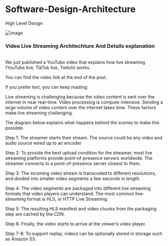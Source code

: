 # Software-Design-Architecture
High Level Design

![image](https://user-images.githubusercontent.com/115500959/195161832-b282ae91-c571-499f-92fe-64e83215598d.png)

### Video Live Streaming Architechture And Details explanation
<br>
We just published a YouTube video that explains how live streaming (YouTube live, TikTok live, Twitch) works.<br>
 
You can find the video link at the end of the post.<br>
 
If you prefer text, you can keep reading:<br>
 
Live streaming is challenging because the video content is sent over the internet in near real-time. Video processing is compute-intensive. 
Sending a large volume of video content over the internet takes time. These factors make live streaming challenging.<br>

The diagram below explains what happens behind the scenes to make this possible.<br>
 
Step 1: The streamer starts their stream. The source could be any video and audio source wired up to an encoder <br>
 
Step 2: To provide the best upload condition for the streamer, most live streaming platforms provide point-of-presence servers worldwide. 
The streamer connects to a point-of-presence server closest to them.<br>
 
Step 3: The incoming video stream is transcoded to different resolutions, and divided into smaller video segments a few seconds in length.<br>
 
Step 4: The video segments are packaged into different live streaming formats that video players can understand. 
The most common live-streaming format is HLS, or HTTP Live Streaming.<br>
 
Step 5: The resulting HLS manifest and video chunks from the packaging step are cached by the CDN. <br>
 
Step 6: Finally, the video starts to arrive at the viewer’s video player.<br>
 
Step 7-8: To support replay, videos can be optionally stored in storage such as Amazon S3.<br>
